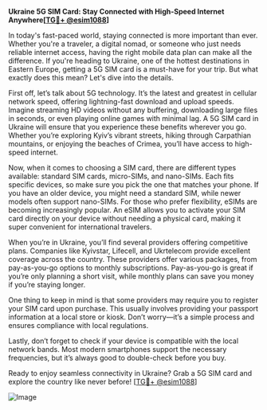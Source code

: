 **Ukraine 5G SIM Card: Stay Connected with High-Speed Internet Anywhere[[TG💪+ @esim1088](https://t.me/s/esim1088)]**

In today's fast-paced world, staying connected is more important than ever. Whether you're a traveler, a digital nomad, or someone who just needs reliable internet access, having the right mobile data plan can make all the difference. If you're heading to Ukraine, one of the hottest destinations in Eastern Europe, getting a 5G SIM card is a must-have for your trip. But what exactly does this mean? Let's dive into the details.

First off, let’s talk about 5G technology. It’s the latest and greatest in cellular network speed, offering lightning-fast download and upload speeds. Imagine streaming HD videos without any buffering, downloading large files in seconds, or even playing online games with minimal lag. A 5G SIM card in Ukraine will ensure that you experience these benefits wherever you go. Whether you’re exploring Kyiv’s vibrant streets, hiking through Carpathian mountains, or enjoying the beaches of Crimea, you’ll have access to high-speed internet.

Now, when it comes to choosing a SIM card, there are different types available: standard SIM cards, micro-SIMs, and nano-SIMs. Each fits specific devices, so make sure you pick the one that matches your phone. If you have an older device, you might need a standard SIM, while newer models often support nano-SIMs. For those who prefer flexibility, eSIMs are becoming increasingly popular. An eSIM allows you to activate your SIM card directly on your device without needing a physical card, making it super convenient for international travelers.

When you’re in Ukraine, you’ll find several providers offering competitive plans. Companies like Kyivstar, Lifecell, and Ukrtelecom provide excellent coverage across the country. These providers offer various packages, from pay-as-you-go options to monthly subscriptions. Pay-as-you-go is great if you’re only planning a short visit, while monthly plans can save you money if you’re staying longer.

One thing to keep in mind is that some providers may require you to register your SIM card upon purchase. This usually involves providing your passport information at a local store or kiosk. Don’t worry—it’s a simple process and ensures compliance with local regulations.

Lastly, don’t forget to check if your device is compatible with the local network bands. Most modern smartphones support the necessary frequencies, but it’s always good to double-check before you buy. 

Ready to enjoy seamless connectivity in Ukraine? Grab a 5G SIM card and explore the country like never before! [[TG💪+ @esim1088](https://t.me/s/esim1088)]

![Image](https://i.postimg.cc/Y0z9fWf4/image.png)